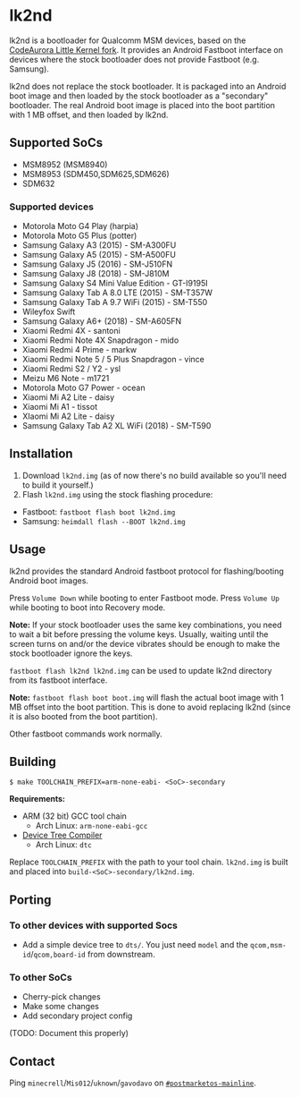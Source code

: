 # lk2nd
lk2nd is a bootloader for Qualcomm MSM devices,
based on the [CodeAurora Little Kernel fork](https://source.codeaurora.org/quic/la/kernel/lk/).
It provides an Android Fastboot interface on devices where the stock bootloader
does not provide Fastboot (e.g. Samsung).

lk2nd does not replace the stock bootloader. It is packaged into an Android
boot image and then loaded by the stock bootloader as a "secondary" bootloader.
The real Android boot image is placed into the boot partition with 1 MB offset,
and then loaded by lk2nd.

## Supported SoCs
- MSM8952 (MSM8940)
- MSM8953 (SDM450,SDM625,SDM626)
- SDM632

### Supported devices
- Motorola Moto G4 Play (harpia)
- Motorola Moto G5 Plus (potter)
- Samsung Galaxy A3 (2015) - SM-A300FU
- Samsung Galaxy A5 (2015) - SM-A500FU
- Samsung Galaxy J5 (2016) - SM-J510FN
- Samsung Galaxy J8 (2018) - SM-J810M
- Samsung Galaxy S4 Mini Value Edition - GT-I9195I
- Samsung Galaxy Tab A 8.0 LTE (2015) - SM-T357W
- Samsung Galaxy Tab A 9.7 WiFi (2015) - SM-T550
- Wileyfox Swift
- Samsung Galaxy A6+ (2018) - SM-A605FN
- Xiaomi Redmi 4X - santoni
- Xiaomi Redmi Note 4X Snapdragon - mido
- Xiaomi Redmi 4 Prime - markw
- Xiaomi Redmi Note 5 / 5 Plus Snapdragon - vince
- Xiaomi Redmi S2 / Y2 - ysl
- Meizu M6 Note - m1721
- Motorola Moto G7 Power - ocean
- Xiaomi Mi A2 Lite - daisy
- Xiaomi Mi A1 - tissot
- XIaomi Mi A2 Lite - daisy
- Samsung Galaxy Tab A2 XL WiFi (2018) - SM-T590

## Installation
1. Download `lk2nd.img` (as of now there's no build available so you'll need to build it yourself.)
2. Flash `lk2nd.img` using the stock flashing procedure:
  - Fastboot: `fastboot flash boot lk2nd.img`
  - Samsung: `heimdall flash --BOOT lk2nd.img`

## Usage
lk2nd provides the standard Android fastboot protocol for flashing/booting Android boot images.

Press `Volume Down` while booting to enter Fastboot mode.
Press `Volume Up` while booting to boot into Recovery mode.

**Note:** If your stock bootloader uses the same key combinations, you need to wait a bit before
pressing the volume keys. Usually, waiting until the screen turns on and/or the device vibrates
should be enough to make the stock bootloader ignore the keys.

`fastboot flash lk2nd lk2nd.img` can be used to update lk2nd directory from its
fastboot interface.

**Note:** `fastboot flash boot boot.img` will flash the actual boot image with 1 MB offset
into the boot partition. This is done to avoid replacing lk2nd (since it is also booted from
the boot partition).

Other fastboot commands work normally.

## Building
```
$ make TOOLCHAIN_PREFIX=arm-none-eabi- <SoC>-secondary
```

**Requirements:**
- ARM (32 bit) GCC tool chain
  - Arch Linux: `arm-none-eabi-gcc`
- [Device Tree Compiler](https://git.kernel.org/pub/scm/utils/dtc/dtc.git)
  - Arch Linux: `dtc`

Replace `TOOLCHAIN_PREFIX` with the path to your tool chain.
`lk2nd.img` is built and placed into `build-<SoC>-secondary/lk2nd.img`.

## Porting
### To other devices with supported Socs
- Add a simple device tree to `dts/`. You just need `model` and the
  `qcom,msm-id`/`qcom,board-id` from downstream.

### To other SoCs
- Cherry-pick changes
- Make some changes
- Add secondary project config

(TODO: Document this properly)

## Contact
Ping `minecrell`/`Mis012`/`uknown`/`gavodavo` on [`#postmarketos-mainline`](https://wiki.postmarketos.org/wiki/Matrix_and_IRC).
